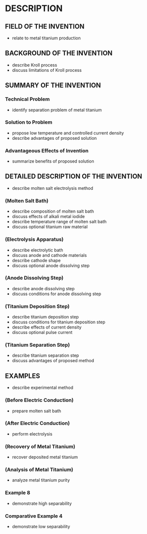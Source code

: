 # DESCRIPTION

## FIELD OF THE INVENTION

- relate to metal titanium production

## BACKGROUND OF THE INVENTION

- describe Kroll process
- discuss limitations of Kroll process

## SUMMARY OF THE INVENTION

### Technical Problem

- identify separation problem of metal titanium

### Solution to Problem

- propose low temperature and controlled current density
- describe advantages of proposed solution

### Advantageous Effects of Invention

- summarize benefits of proposed solution

## DETAILED DESCRIPTION OF THE INVENTION

- describe molten salt electrolysis method

### (Molten Salt Bath)

- describe composition of molten salt bath
- discuss effects of alkali metal iodide
- describe temperature range of molten salt bath
- discuss optional titanium raw material

### (Electrolysis Apparatus)

- describe electrolytic bath
- discuss anode and cathode materials
- describe cathode shape
- discuss optional anode dissolving step

### (Anode Dissolving Step)

- describe anode dissolving step
- discuss conditions for anode dissolving step

### (Titanium Deposition Step)

- describe titanium deposition step
- discuss conditions for titanium deposition step
- describe effects of current density
- discuss optional pulse current

### (Titanium Separation Step)

- describe titanium separation step
- discuss advantages of proposed method

## EXAMPLES

- describe experimental method

### (Before Electric Conduction)

- prepare molten salt bath

### (After Electric Conduction)

- perform electrolysis

### (Recovery of Metal Titanium)

- recover deposited metal titanium

### (Analysis of Metal Titanium)

- analyze metal titanium purity

### Example 8

- demonstrate high separability

### Comparative Example 4

- demonstrate low separability

